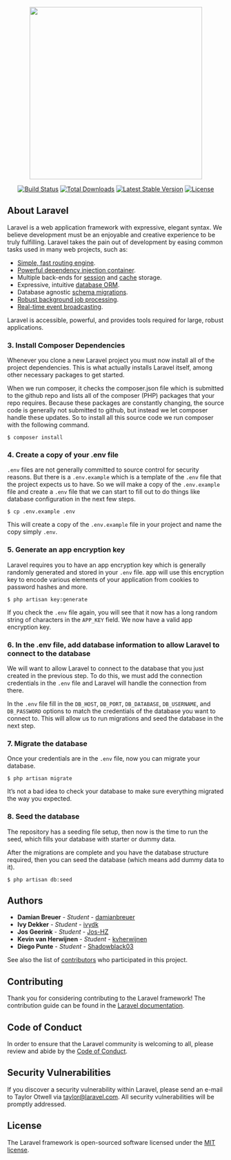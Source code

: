 <p align="center"><a href="https://laravel.com" target="_blank"><img src="https://raw.githubusercontent.com/laravel/art/master/logo-lockup/5%20SVG/2%20CMYK/1%20Full%20Color/laravel-logolockup-cmyk-red.svg" width="400"></a></p>

<p align="center">
<a href="https://travis-ci.org/laravel/framework"><img src="https://travis-ci.org/laravel/framework.svg" alt="Build Status"></a>
<a href="https://packagist.org/packages/laravel/framework"><img src="https://poser.pugx.org/laravel/framework/d/total.svg" alt="Total Downloads"></a>
<a href="https://packagist.org/packages/laravel/framework"><img src="https://poser.pugx.org/laravel/framework/v/stable.svg" alt="Latest Stable Version"></a>
<a href="https://packagist.org/packages/laravel/framework"><img src="https://poser.pugx.org/laravel/framework/license.svg" alt="License"></a>
</p>

## About Laravel

Laravel is a web application framework with expressive, elegant syntax. We believe development must be an enjoyable and creative experience to be truly fulfilling. Laravel takes the pain out of development by easing common tasks used in many web projects, such as:

- [Simple, fast routing engine](https://laravel.com/docs/routing).
- [Powerful dependency injection container](https://laravel.com/docs/container).
- Multiple back-ends for [session](https://laravel.com/docs/session) and [cache](https://laravel.com/docs/cache) storage.
- Expressive, intuitive [database ORM](https://laravel.com/docs/eloquent).
- Database agnostic [schema migrations](https://laravel.com/docs/migrations).
- [Robust background job processing](https://laravel.com/docs/queues).
- [Real-time event broadcasting](https://laravel.com/docs/broadcasting).

Laravel is accessible, powerful, and provides tools required for large, robust applications.

### 3. Install Composer Dependencies

Whenever you clone a new Laravel project you must now install all of the project dependencies. This is what actually
installs Laravel itself, among other necessary packages to get started.

When we run composer, it checks the composer.json file which is submitted to the github repo and lists all of the
composer (PHP) packages that your repo requires. Because these packages are constantly changing, the source code is
generally not submitted to github, but instead we let composer handle these updates. So to install all this source code
we run composer with the following command.

```shell script
$ composer install
```

### 4. Create a copy of your .env file

`.env` files are not generally committed to source control for security reasons. But there is a `.env.example` which is
a template of the `.env` file that the project expects us to have. So we will make a copy of the `.env.example` file and
create a `.env` file that we can start to fill out to do things like database configuration in the next few steps.

```shell script
$ cp .env.example .env
```

This will create a copy of the `.env.example` file in your project and name the copy simply `.env`.

### 5. Generate an app encryption key

Laravel requires you to have an app encryption key which is generally randomly generated and stored in your `.env` file.
app will use this encryption key to encode various elements of your application from cookies to password hashes and
more.

``` shell script
$ php artisan key:generate
```

If you check the `.env` file again, you will see that it now has a long random string of characters in the `APP_KEY`
field. We now have a valid app encryption key.

### 6. In the .env file, add database information to allow Laravel to connect to the database

We will want to allow Laravel to connect to the database that you just created in the previous step. To do this, we must
add the connection credentials in the `.env` file and Laravel will handle the connection from there.

In the `.env` file fill in the `DB_HOST`, `DB_PORT`, `DB_DATABASE`, `DB_USERNAME`, and `DB_PASSWORD` options to match
the credentials of the database you want to connect to. This will allow us to run migrations and seed the database in
the next step.

### 7. Migrate the database

Once your credentials are in the `.env` file, now you can migrate your database.

``` shell script
$ php artisan migrate
```

It’s not a bad idea to check your database to make sure everything migrated the way you expected.

### 8. Seed the database

The repository has a seeding file setup, then now is the time to run the seed, which fills your database with starter or
dummy data.

After the migrations are complete and you have the database structure required, then you can seed the database (which
means add dummy data to it).

``` shell script
$ php artisan db:seed
```
## Authors

* **Damian Breuer** - *Student* - [damianbreuer](https://github.com/damianbreuer)
* **Ivy Dekker** - *Student* - [ivydk](https://github.com/ivydk)
* **Jos Geerink** - *Student* - [Jos-HZ](https://github.com/Jos-HZ)
* **Kevin van Herwijnen** - *Student* - [kvherwijnen](https://github.com/kvherwijnen)
* **Diego Punte** - *Student* - [Shadowblack03](https://github.com/Shadowblack03)

See also the list of [contributors](url-to-project-contributors-page) who participated in this project.

## Contributing

Thank you for considering contributing to the Laravel framework! The contribution guide can be found in the [Laravel documentation](https://laravel.com/docs/contributions).

## Code of Conduct

In order to ensure that the Laravel community is welcoming to all, please review and abide by the [Code of Conduct](https://laravel.com/docs/contributions#code-of-conduct).

## Security Vulnerabilities

If you discover a security vulnerability within Laravel, please send an e-mail to Taylor Otwell via [taylor@laravel.com](mailto:taylor@laravel.com). All security vulnerabilities will be promptly addressed.

## License

The Laravel framework is open-sourced software licensed under the [MIT license](https://opensource.org/licenses/MIT).
